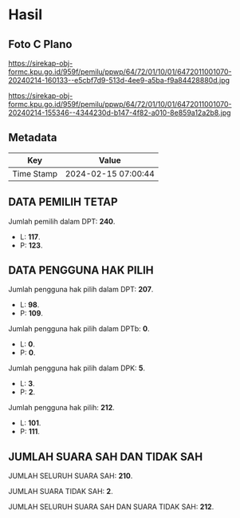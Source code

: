 # Hasil

## Foto C Plano

https://sirekap-obj-formc.kpu.go.id/959f/pemilu/ppwp/64/72/01/10/01/6472011001070-20240214-160133--e5cbf7d9-513d-4ee9-a5ba-f9a84428880d.jpg

https://sirekap-obj-formc.kpu.go.id/959f/pemilu/ppwp/64/72/01/10/01/6472011001070-20240214-155346--4344230d-b147-4f82-a010-8e859a12a2b8.jpg


## Metadata

| Key        | Value               |
| ---------- | ------------------- |
| Time Stamp | 2024-02-15 07:00:44 |


## DATA PEMILIH TETAP

Jumlah pemilih dalam DPT: **240**.
 * L: **117**.
 * P: **123**.

## DATA PENGGUNA HAK PILIH

Jumlah pengguna hak pilih dalam DPT: **207**.
 * L: **98**.
 * P: **109**.

Jumlah pengguna hak pilih dalam DPTb: **0**.
 * L: **0**.
 * P: **0**.

Jumlah pengguna hak pilih dalam DPK: **5**.
 * L: **3**.
 * P: **2**.

Jumlah pengguna hak pilih: **212**.
 * L: **101**.
 * P: **111**.

## JUMLAH SUARA SAH DAN TIDAK SAH

JUMLAH SELURUH SUARA SAH: **210**.

JUMLAH SUARA TIDAK SAH: **2**.

JUMLAH SELURUH SUARA SAH DAN SUARA TIDAK SAH: **212**.


